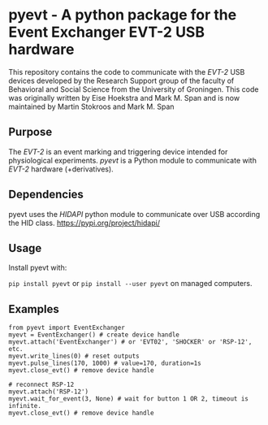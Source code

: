 # pyevt - A python package for the Event Exchanger EVT-2 USB hardware
This repository contains the code to communicate with the *EVT-2* USB devices developed by the Research Support group of the faculty of Behavioral and Social Science from the University of Groningen. This code was originally written by Eise Hoekstra and Mark M. Span and is now maintained by Martin Stokroos and Mark M. Span

## Purpose
The *EVT-2* is an event marking and triggering device intended for physiological experiments.
*pyevt* is a Python module to communicate with *EVT-2* hardware (+derivatives).

## Dependencies
pyevt uses the *HIDAPI* python module to communicate over USB according the HID class.
https://pypi.org/project/hidapi/

## Usage
Install pyevt with:

`pip install pyevt` or
`pip install --user pyevt` on managed computers.

## Examples
```
from pyevt import EventExchanger
myevt = EventExchanger() # create device handle
myevt.attach('EventExchanger') # or 'EVT02', 'SHOCKER' or 'RSP-12', etc.
myevt.write_lines(0) # reset outputs
myevt.pulse_lines(170, 1000) # value=170, duration=1s
myevt.close_evt() # remove device handle

# reconnect RSP-12
myevt.attach('RSP-12')
myevt.wait_for_event(3, None) # wait for button 1 OR 2, timeout is infinite.
myevt.close_evt() # remove device handle
```
